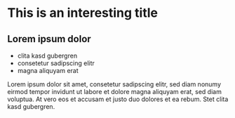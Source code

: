 # This is an interesting title

## Lorem ipsum dolor
* clita kasd gubergren
* consetetur sadipscing elitr
* magna aliquyam erat

Lorem ipsum dolor sit amet, consetetur sadipscing elitr, sed diam nonumy eirmod tempor invidunt ut labore et dolore magna aliquyam erat, sed diam voluptua. At vero eos et accusam et justo duo dolores et ea rebum. Stet clita kasd gubergren.
